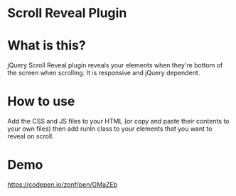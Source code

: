 # Scroll Reveal Plugin
# What is this?
jQuery Scroll Reveal plugin reveals your elements when they're bottom of the screen when scrolling. It is responsive and jQuery dependent.

# How to use
Add the CSS and JS files to your HTML (or copy and paste their contents to your own files) then add runIn class to your elements that you want to reveal on scroll.

# Demo
https://codepen.io/zonf/pen/GMaZEb
